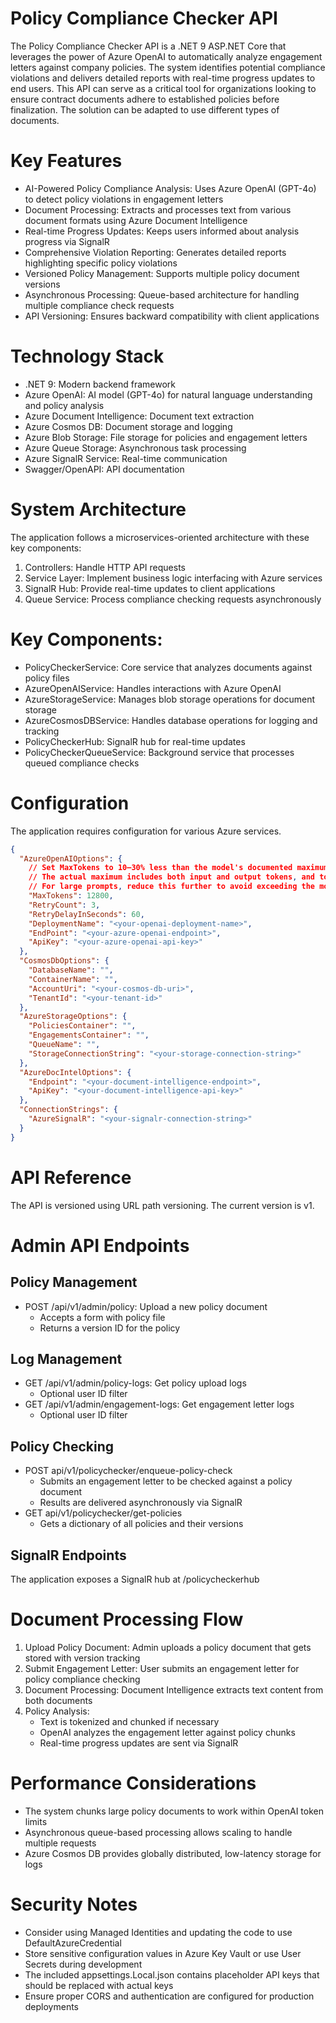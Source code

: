 # Policy Compliance Checker API

The Policy Compliance Checker API is a .NET 9 ASP.NET Core that leverages the power of Azure OpenAI to automatically analyze engagement letters against company policies. The system identifies potential compliance violations and delivers detailed reports with real-time progress updates to end users. This API can serve as a critical tool for organizations looking to ensure contract documents adhere to established policies before finalization. The solution can be adapted to use different types of documents.

# Key Features
- AI-Powered Policy Compliance Analysis: Uses Azure OpenAI (GPT-4o) to detect policy violations in engagement letters
- Document Processing: Extracts and processes text from various document formats using Azure Document Intelligence
- Real-time Progress Updates: Keeps users informed about analysis progress via SignalR
- Comprehensive Violation Reporting: Generates detailed reports highlighting specific policy violations
- Versioned Policy Management: Supports multiple policy document versions
- Asynchronous Processing: Queue-based architecture for handling multiple compliance check requests
- API Versioning: Ensures backward compatibility with client applications

# Technology Stack
- .NET 9: Modern backend framework
- Azure OpenAI: AI model (GPT-4o) for natural language understanding and policy analysis
- Azure Document Intelligence: Document text extraction
- Azure Cosmos DB: Document storage and logging
- Azure Blob Storage: File storage for policies and engagement letters
- Azure Queue Storage: Asynchronous task processing
- Azure SignalR Service: Real-time communication
- Swagger/OpenAPI: API documentation 

# System Architecture
The application follows a microservices-oriented architecture with these key components:  
1.	Controllers: Handle HTTP API requests
2.	Service Layer: Implement business logic interfacing with Azure services
3.	SignalR Hub: Provide real-time updates to client applications
4.	Queue Service: Process compliance checking requests asynchronously

# Key Components:
- PolicyCheckerService: Core service that analyzes documents against policy files
- AzureOpenAIService: Handles interactions with Azure OpenAI
- AzureStorageService: Manages blob storage operations for document storage
- AzureCosmosDBService: Handles database operations for logging and tracking
- PolicyCheckerHub: SignalR hub for real-time updates
- PolicyCheckerQueueService: Background service that processes queued compliance checks

# Configuration
The application requires configuration for various Azure services.  
```json
{
  "AzureOpenAIOptions": {
    // Set MaxTokens to 10–30% less than the model's documented maximum to account for prompt length and token estimation.
    // The actual maximum includes both input and output tokens, and token usage is estimated at request time.
    // For large prompts, reduce this further to avoid exceeding the model's context limit.
    "MaxTokens": 12800,
    "RetryCount": 3,
    "RetryDelayInSeconds": 60,
    "DeploymentName": "<your-openai-deployment-name>",
    "EndPoint": "<your-azure-openai-endpoint>",
    "ApiKey": "<your-azure-openai-api-key>"
  },
  "CosmosDbOptions": {
    "DatabaseName": "",
    "ContainerName": "",
    "AccountUri": "<your-cosmos-db-uri>",
    "TenantId": "<your-tenant-id>"
  },
  "AzureStorageOptions": {
    "PoliciesContainer": "",
    "EngagementsContainer": "",
    "QueueName": "",
    "StorageConnectionString": "<your-storage-connection-string>"
  },
  "AzureDocIntelOptions": {
    "Endpoint": "<your-document-intelligence-endpoint>",
    "ApiKey": "<your-document-intelligence-api-key>"
  },
  "ConnectionStrings": {
    "AzureSignalR": "<your-signalr-connection-string>"
  }
}
```

# API Reference
The API is versioned using URL path versioning. The current version is v1.

# Admin API Endpoints
## Policy Management

- POST /api/v1/admin/policy: Upload a new policy document
  - Accepts a form with policy file
  - Returns a version ID for the policy
 
## Log Management
- GET /api/v1/admin/policy-logs: Get policy upload logs
  - Optional user ID filter
- GET /api/v1/admin/engagement-logs: Get engagement letter logs
  - Optional user ID filter
 
## Policy Checking
- POST api/v1/policychecker/enqueue-policy-check
  - Submits an engagement letter to be checked against a policy document
  - Results are delivered asynchronously via SignalR
- GET api/v1/policychecker/get-policies
  - Gets a dictionary of all policies and their versions
 
## SignalR Endpoints
The application exposes a SignalR hub at /policycheckerhub

# Document Processing Flow
1. Upload Policy Document: Admin uploads a policy document that gets stored with version tracking  
2. Submit Engagement Letter: User submits an engagement letter for policy compliance checking  
3. Document Processing: Document Intelligence extracts text content from both documents  
4. Policy Analysis:  
    - Text is tokenized and chunked if necessary  
    - OpenAI analyzes the engagement letter against policy chunks  
    - Real-time progress updates are sent via SignalR

# Performance Considerations
- The system chunks large policy documents to work within OpenAI token limits
- Asynchronous queue-based processing allows scaling to handle multiple requests
- Azure Cosmos DB provides globally distributed, low-latency storage for logs

# Security Notes
- Consider using Managed Identities and updating the code to use DefaultAzureCredential
- Store sensitive configuration values in Azure Key Vault or use User Secrets during development
- The included appsettings.Local.json contains placeholder API keys that should be replaced with actual keys
- Ensure proper CORS and authentication are configured for production deployments
